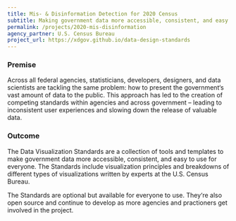 ```yaml
---
title: Mis- & Disinformation Detection for 2020 Census
subtitle: Making government data more accessible, consistent, and easy to use for everyone.
permalink: /projects/2020-mis-disinformation
agency_partner: U.S. Census Bureau
project_url: https://xdgov.github.io/data-design-standards
---
```

<h3>Premise</h3>
<p>
  Across all federal agencies, statisticians, developers, designers, and data
  scientists are tackling the same problem: how to present the government‘s vast
  amount of data to the public. This approach has led to the creation of
  competing standards within agencies and across government – leading to
  inconsistent user experiences and slowing down the release of valuable data.
</p>
<h3>Outcome</h3>
<p>
  The Data Visualization Standards are a collection of tools and templates to make 
  government data more accessible, consistent, and easy to use for everyone.
  The Standards include visualization principles and breakdowns of different
  types of visualizations written by experts at the U.S. Census Bureau.
</p>
<p>
  The Standards are optional but available for everyone to use.
  They‘re also open source and continue to develop as more agencies and
  practioners get involved in the project.
</p>